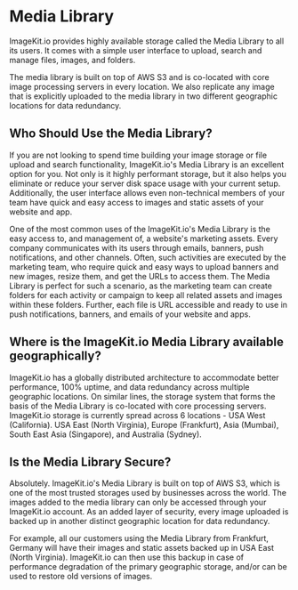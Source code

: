 # Media Library

ImageKit.io provides highly available storage called the Media Library to all its users. It comes with a simple user interface to upload, search and manage files, images, and folders.

The media library is built on top of AWS S3 and is co-located with core image processing servers in every location. We also replicate any image that is explicitly uploaded to the media library in two different geographic locations for data redundancy.

## Who Should Use the Media Library?

If you are not looking to spend time building your image storage or file upload and search functionality, ImageKit.io's Media Library is an excellent option for you. Not only is it highly performant storage, but it also helps you eliminate or reduce your server disk space usage with your current setup. Additionally, the user interface allows even non-technical members of your team have quick and easy access to images and static assets of your website and app.

One of the most common uses of the ImageKit.io's Media Library is the easy access to, and management of, a website's marketing assets. Every company communicates with its users through emails, banners, push notifications, and other channels. Often, such activities are executed by the marketing team, who require quick and easy ways to upload banners and new images, resize them, and get the URLs to access them. The Media Library is perfect for such a scenario, as the marketing team can create folders for each activity or campaign to keep all related assets and images within these folders. Further, each file is URL accessible and ready to use in push notifications, banners, and emails of your website and apps.

## Where is the ImageKit.io Media Library available geographically?

ImageKit.io has a globally distributed architecture to accommodate better performance, 100% uptime, and data redundancy across multiple geographic locations. On similar lines, the storage system that forms the basis of the Media Library is co-located with core processing servers. ImageKit.io storage is currently spread across 6 locations - USA West \(California\). USA East \(North Virginia\), Europe \(Frankfurt\), Asia \(Mumbai\), South East Asia \(Singapore\), and Australia \(Sydney\).

## Is the Media Library Secure?

Absolutely. ImageKit.io's Media Library is built on top of AWS S3, which is one of the most trusted storages used by businesses across the world. The images added to the media library can only be accessed through your ImageKit.io account. As an added layer of security, every image uploaded is backed up in another distinct geographic location for data redundancy.

For example, all our customers using the Media Library from Frankfurt, Germany will have their images and static assets backed up in USA East \(North Virginia\). ImageKit.io can then use this backup in case of performance degradation of the primary geographic storage, and/or can be used to restore old versions of images.

